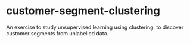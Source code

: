 # customer-segment-clustering
An exercise to study unsupervised learning using clustering, to discover customer segments from unlabelled data.
